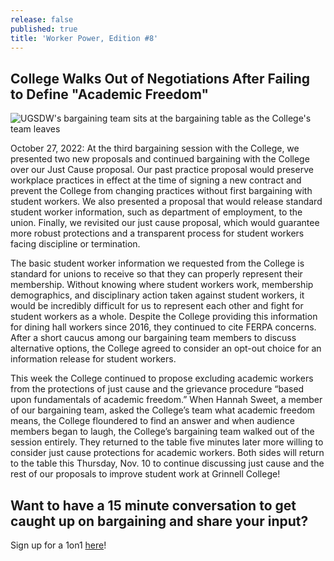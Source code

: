 ```yaml
---
release: false
published: true
title: 'Worker Power, Edition #8'
---
```

## College Walks Out of Negotiations After Failing to Define "Academic Freedom"

![UGSDW's bargaining team sits at the bargaining table as the College's team leaves](https://ugsdw.org/assets/news/Screen%20Shot%202022-10-30%20at%201.32.08%20PM.png)

October 27, 2022: At the third bargaining session with the College, we presented two new proposals and continued bargaining with the College over our Just Cause proposal. Our past practice proposal would preserve workplace practices in effect at the time of signing a new contract and prevent the College from changing practices without first bargaining with student workers. We also presented a proposal that would release standard student worker information, such as department of employment, to the union. Finally, we revisited our just cause proposal, which would guarantee more robust protections and a transparent process for student workers facing discipline or termination.

The basic student worker information we requested from the College is standard for unions to receive so that they can properly represent their membership. Without knowing where student workers work, membership demographics, and disciplinary action taken against student workers, it would be incredibly difficult for us to represent each other and fight for student workers as a whole. Despite the College providing this information for dining hall workers since 2016, they continued to cite FERPA concerns. After a short caucus among our bargaining team members to discuss alternative options, the College agreed to consider an opt-out choice for an information release for student workers. 

This week the College continued to propose excluding academic workers from the protections of just cause and the grievance procedure “based upon fundamentals of academic freedom.” When Hannah Sweet, a member of our bargaining team, asked the College’s team what academic freedom means, the College floundered to find an answer and when audience members began to laugh, the College’s bargaining team walked out of the session entirely. They returned to the table five minutes later more willing to consider just cause protections for academic workers. Both sides will return to the table this Thursday, Nov. 10 to continue discussing just cause and the rest of our proposals to improve student work at Grinnell College!

## Want to have a 15 minute conversation to get caught up on bargaining and share your input?

Sign up for a 1on1 [here](bit.ly/union1on1)!

